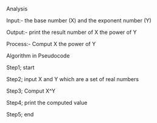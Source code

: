 Analysis 

Input:- the base number (X) and the exponent number (Y)

Output:- print the result number of X the power of Y

Process:- Comput  X the power of Y

Algorithm in Pseudocode

Step1; start

Step2; input X and Y which are a set of real numbers 

Step3; Comput X^Y

Step4; print the computed value 

Step5; end


